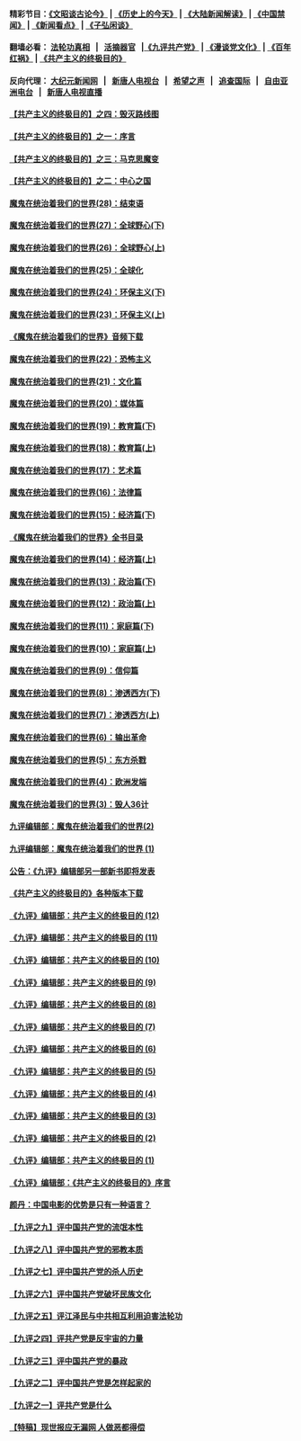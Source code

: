 #### 精彩节目：[《文昭谈古论今》](http://155.138.205.71/wenzhao) | [《历史上的今天》](http://155.138.205.71/today-in-history) | [《大陆新闻解读》](http://155.138.205.71/ntdtv-comedy) | [《中国禁闻》](http://155.138.205.71/ntdtv-news) | [《新闻看点》](http://155.138.205.71/news-insight) | [《子弘闲谈》](http://155.138.205.71/zihongxiantan/) 

 #### 翻墙必看： [法轮功真相](http://155.138.205.71:10000/videos/truth.html) &nbsp;&nbsp;|&nbsp;&nbsp; [活摘器官](http://155.138.205.71:10000/videos/res/Organs/) &nbsp;&nbsp;|[《九评共产党》](http://155.138.205.71:10000/videos/jiuping) | [《漫谈党文化》](http://155.138.205.71:10000/videos/mtdwh) | [《百年红祸》](http://155.138.205.71:10000/videos/bnhh) | [《共产主义的终极目的》](http://155.138.205.71:10000/videos/res/zjmd) 

 #### 反向代理： [大纪元新闻网](http://155.138.205.71:10080/) &nbsp;&nbsp;|&nbsp;&nbsp; [新唐人电视台](http://155.138.205.71:8000/) &nbsp;&nbsp;|&nbsp;&nbsp; [希望之声](http://155.138.205.71:8200/) &nbsp;&nbsp;|&nbsp;&nbsp; [追查国际](http://155.138.205.71:10010/) &nbsp;&nbsp;|&nbsp;&nbsp; [自由亚洲电台](http://155.138.205.71:9800/) &nbsp;&nbsp;|&nbsp;&nbsp; [新唐人电视直播](http://155.138.205.71/) 

#### [【共产主义的终极目的】之四：毁灭路线图](../pages/nsc422/n11086284.md?t=03041537) 

#### [【共产主义的终极目的】之一：序言](../pages/nsc422/n11086077.md?t=03041537) 

#### [【共产主义的终极目的】之三：马克思魔变](../pages/nsc422/n11061941.md?t=03041537) 

#### [【共产主义的终极目的】之二：中心之国](../pages/nsc422/n11047728.md?t=03041537) 

#### [魔鬼在统治着我们的世界(28)：结束语](../pages/nsc422/n10936246.md?t=03041537) 

#### [魔鬼在统治着我们的世界(27)：全球野心(下)](../pages/nsc422/n10928319.md?t=03041537) 

#### [魔鬼在统治着我们的世界(26)：全球野心(上)](../pages/nsc422/n10900318.md?t=03041537) 

#### [魔鬼在统治着我们的世界(25)：全球化](../pages/nsc422/n10788205.md?t=03041537) 

#### [魔鬼在统治着我们的世界(24)：环保主义(下)](../pages/nsc422/n10695307.md?t=03041537) 

#### [魔鬼在统治着我们的世界(23)：环保主义(上)](../pages/nsc422/n10688613.md?t=03041537) 

#### [《魔鬼在统治着我们的世界》音频下载](../pages/nsc422/n10635553.md?t=03041537) 

#### [魔鬼在统治着我们的世界(22)：恐怖主义](../pages/nsc422/n10614727.md?t=03041537) 

#### [魔鬼在统治着我们的世界(21)：文化篇](../pages/nsc422/n10597706.md?t=03041537) 

#### [魔鬼在统治着我们的世界(20)：媒体篇](../pages/nsc422/n10586579.md?t=03041537) 

#### [魔鬼在统治着我们的世界(19)：教育篇(下)](../pages/nsc422/n10564808.md?t=03041537) 

#### [魔鬼在统治着我们的世界(18)：教育篇(上)](../pages/nsc422/n10526970.md?t=03041537) 

#### [魔鬼在统治着我们的世界(17)：艺术篇](../pages/nsc422/n10499093.md?t=03041537) 

#### [魔鬼在统治着我们的世界(16)：法律篇](../pages/nsc422/n10485969.md?t=03041537) 

#### [魔鬼在统治着我们的世界(15)：经济篇(下)](../pages/nsc422/n10469975.md?t=03041537) 

#### [《魔鬼在统治着我们的世界》全书目录](../pages/nsc422/n10464261.md?t=03041537) 

#### [魔鬼在统治着我们的世界(14)：经济篇(上)](../pages/nsc422/n10457370.md?t=03041537) 

#### [魔鬼在统治着我们的世界(13)：政治篇(下)](../pages/nsc422/n10448270.md?t=03041537) 

#### [魔鬼在统治着我们的世界(12)：政治篇(上)](../pages/nsc422/n10444576.md?t=03041537) 

#### [魔鬼在统治着我们的世界(11)：家庭篇(下)](../pages/nsc422/n10440961.md?t=03041537) 

#### [魔鬼在统治着我们的世界(10)：家庭篇(上)](../pages/nsc422/n10435448.md?t=03041537) 

#### [魔鬼在统治着我们的世界(9)：信仰篇](../pages/nsc422/n10432159.md?t=03041537) 

#### [魔鬼在统治着我们的世界(8)：渗透西方(下)](../pages/nsc422/n10429603.md?t=03041537) 

#### [魔鬼在统治着我们的世界(7)：渗透西方(上)](../pages/nsc422/n10426013.md?t=03041537) 

#### [魔鬼在统治着我们的世界(6)：输出革命](../pages/nsc422/n10421536.md?t=03041537) 

#### [魔鬼在统治着我们的世界(5)：东方杀戮](../pages/nsc422/n10417707.md?t=03041537) 

#### [魔鬼在统治着我们的世界(4)：欧洲发端](../pages/nsc422/n10414890.md?t=03041537) 

#### [魔鬼在统治着我们的世界(3)：毁人36计](../pages/nsc422/n10411583.md?t=03041537) 

#### [九评编辑部：魔鬼在统治着我们的世界(2)](../pages/nsc422/n10410036.md?t=03041537) 

#### [九评编辑部：魔鬼在统治着我们的世界 (1)](../pages/nsc422/n10406825.md?t=03041537) 

#### [公告：《九评》编辑部另一部新书即将发表](../pages/nsc422/n10405104.md?t=03041537) 

#### [《共产主义的终极目的》各种版本下载](../pages/nsc422/n10022138.md?t=03041537) 

#### [《九评》编辑部：共产主义的终极目的 (12)](../pages/nsc422/n9933272.md?t=03041537) 

#### [《九评》编辑部：共产主义的终极目的 (11)](../pages/nsc422/n9924973.md?t=03041537) 

#### [《九评》编辑部：共产主义的终极目的 (10)](../pages/nsc422/n9920883.md?t=03041537) 

#### [《九评》编辑部：共产主义的终极目的 (9)](../pages/nsc422/n9916363.md?t=03041537) 

#### [《九评》编辑部：共产主义的终极目的 (8)](../pages/nsc422/n9912488.md?t=03041537) 

#### [《九评》编辑部：共产主义的终极目的 (7)](../pages/nsc422/n9901176.md?t=03041537) 

#### [《九评》编辑部：共产主义的终极目的 (6)](../pages/nsc422/n9899359.md?t=03041537) 

#### [《九评》编辑部：共产主义的终极目的 (5)](../pages/nsc422/n9893174.md?t=03041537) 

#### [《九评》编辑部：共产主义的终极目的 (4)](../pages/nsc422/n9891246.md?t=03041537) 

#### [《九评》编辑部：共产主义的终极目的 (3)](../pages/nsc422/n9879879.md?t=03041537) 

#### [《九评》编辑部：共产主义的终极目的 (2)](../pages/nsc422/n9876205.md?t=03041537) 

#### [《九评》编辑部：共产主义的终极目的 (1)](../pages/nsc422/n9865857.md?t=03041537) 

#### [《九评》编辑部：《共产主义的终极目的》序言](../pages/nsc422/n9862666.md?t=03041537) 

#### [颜丹：中国电影的优势是只有一种语言？](../pages/nsc422/n9583062.md?t=03041537) 

#### [【九评之九】评中国共产党的流氓本性](../pages/nsc422/n737542.md?t=03041537) 

#### [【九评之八】评中国共产党的邪教本质](../pages/nsc422/n735942.md?t=03041537) 

#### [【九评之七】评中国共产党的杀人历史](../pages/nsc422/n733806.md?t=03041537) 

#### [【九评之六】评中国共产党破坏民族文化](../pages/nsc422/n731667.md?t=03041537) 

#### [【九评之五】评江泽民与中共相互利用迫害法轮功](../pages/nsc422/n730058.md?t=03041537) 

#### [【九评之四】评共产党是反宇宙的力量](../pages/nsc422/n727814.md?t=03041537) 

#### [【九评之三】评中国共产党的暴政](../pages/nsc422/n725597.md?t=03041537) 

#### [【九评之二】评中国共产党是怎样起家的](../pages/nsc422/n723946.md?t=03041537) 

#### [【九评之一】评共产党是什么](../pages/nsc422/n722529.md?t=03041537) 

#### [【特稿】现世报应无漏网 人做恶都得偿](../pages/nsc422/n4215167.md?t=03041537) 

